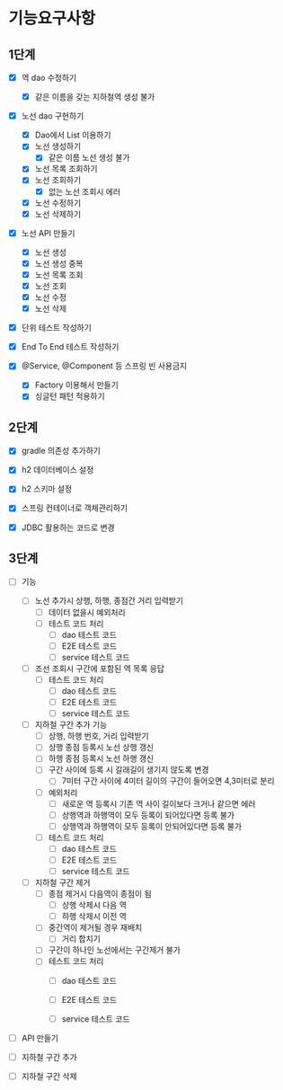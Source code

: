 # 기능요구사항

## 1단계

- [x] 역 dao 수정하기 

  - [x] 같은 이름을 갖는 지하철역 생성 불가

- [x] 노선 dao 구현하기

  - [x] Dao에서 List 이용하기
  - [x] 노선 생성하기
    - [x] 같은 이름 노선 생성 불가
  - [x] 노선 목록 조회하기
  - [x] 노선 조회하기
    - [x] 없는 노선 조회시 에러
  - [x] 노선 수정하기
  - [x] 노선 삭제하기

- [x] 노선 API 만들기

  - [x] 노선 생성
  - [x] 노선 생성 중복
  - [x] 노선 목록 조회
  - [x] 노선 조회
  - [x] 노선 수정
  - [x] 노선 삭제

- [x] 단위 테스트 작성하기

- [x] End To End 테스트 작성하기 

- [x] @Service, @Component 등 스프링 빈 사용금지

  - [x] Factory 이용해서 만들기
  - [x] 싱글턴 패턴 적용하기
## 2단계
- [x] gradle 의존성 추가하기
- [x] h2 데이터베이스 설정
- [x] h2 스키마 설정
- [x] 스프링 컨테이너로 객체관리하기
- [x] JDBC 활용하는 코드로 변경



## 3단계

- [ ] 기능
  - [ ] 노선 추가시 상행, 하행, 종점간 거리 입력받기
    - [ ] 데이터 없을시 예외처리
    - [ ] 테스트 코드 처리
      - [ ] dao 테스트 코드
      - [ ] E2E 테스트 코드
      - [ ] service 테스트 코드
  - [ ] 조선 조회시 구간에 포함된 역 목록 응답
    - [ ] 테스트 코드 처리
      - [ ] dao 테스트 코드
      - [ ] E2E 테스트 코드
      - [ ] service 테스트 코드
  - [ ] 지하철 구간 추가 기능
    - [ ] 상행, 하행 번호, 거리 입력받기
    - [ ] 상행 종점 등록시 노선 상행 갱신
    - [ ] 하행 종점 등록시 노선 하행 갱신
    - [ ] 구간 사이에 등록 시 갈래길이 생기지 않도록 변경
      - [ ] 7미터 구간 사이에 4미터 길이의 구간이 들어오면 4,3미터로 분리
    - [ ] 예외처리
      - [ ] 새로운 역 등록시 기존 역 사이 길이보다 크거나 같으면 에러
      - [ ] 상행역과 하행역이 모두 등록이 되어있다면 등록 불가
      - [ ] 상행역과 하행역이 모두 등록이 안되어있다면 등록 불가
    - [ ] 테스트 코드 처리
      - [ ] dao 테스트 코드
      - [ ] E2E 테스트 코드
      - [ ] service 테스트 코드
  - [ ] 지하철 구간 제거
    - [ ] 종점 제거시 다음역이 종점이 됨
      - [ ] 상행 삭제시 다음 역
      - [ ] 하행 삭제시 이전 역
    - [ ] 중간역이 제거될 경우 재배치
      - [ ] 거리 합치기
    - [ ] 구간이 하나인 노선에서는 구간제거 불가
    - [ ] 테스트 코드 처리
      - [ ] dao 테스트 코드
      - [ ] E2E 테스트 코드
      - [ ] service 테스트 코드



- [ ]  API 만들기
  - [ ] 지하철 구간 추가
  - [ ] 지하철 구간 삭제

